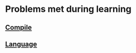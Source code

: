 # Problems met during learning

## [Compile](https://github.com/b04902036/Problems/tree/master/compile)

## [Language](https://github.com/b04902036/Problems/tree/master/language)
